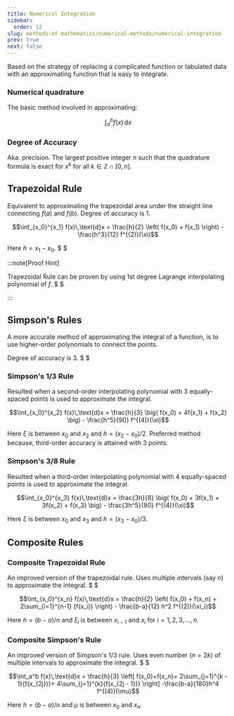 ```yaml
---
title: Numerical Integration
sidebar:
  order: 12
slug: methods-of-mathematics/numerical-methods/numerical-integration
prev: true
next: false
---
```


Based on the strategy of replacing a complicated
function or tabulated data with an approximating function that is easy to integrate.

### Numerical quadrature

The basic method involved in approximating:

```math
\int_a^b f(x)\,\text{d}x
```

### Degree of Accuracy

Aka. precision. The largest positive integer $n$ such that the quadrature formula is exact for $x^k$ for all $k \in \mathbb{Z}\cap [0,n]$.

## Trapezoidal Rule

Equivalent to approximating the trapezoidal area under the straight line connecting $f(a)$ and $f(b)$. Degree of accuracy is $1$.

```math
\int_{x_0}^{x_1} f(x)\,\text{d}x = \frac{h}{2} \left( f(x_0) + f(x_1) \right) - \frac{h^3}{12} f^{(2)}(\xi)
```

Here $h = x_1 - x_0$. $ $

:::note[Proof Hint]

Trapezoidal Rule can be proven by using 1st degree Lagrange interpolating polynomial of $f$. $ $

:::

## Simpson's Rules

A more accurate method of approximating the integral of a function, is to use higher-order polynomials to connect the points.

Degree of accuracy is $3$. $ $

### Simpson's 1/3 Rule

Resulted when a second-order interpolating polynomial with 3 equally-spaced points is used to approximate the integral.

```math
\int_{x_0}^{x_2} f(x)\,\text{d}x = \frac{h}{3} \big( f(x_0) + 4f(x_1) + f(x_2) \big) - \frac{h^5}{90} f^{(4)}(\xi)
```

Here $\xi$ is between $x_0$ and $x_2$ and $h={(x_2-x_0)}/{2}$. Preferred method because, third-order accuracy is attained with 3 points.

### Simpson's 3/8 Rule

Resulted when a third-order interpolating polynomial with 4 equally-spaced points is used to approximate the integral.

```math
\int_{x_0}^{x_3} f(x)\,\text{d}x = \frac{3h}{8} \big( f(x_0) + 3f(x_1) + 3f(x_2) + f(x_3) \big) - \frac{3h^5}{80} f^{(4)}(\xi)
```

Here $\xi$ is between $x_0$ and $x_3$ and $h={(x_3-x_0)}/{3}$.

## Composite Rules

### Composite Trapezoidal Rule

An improved version of the trapezoidal rule. Uses multiple intervals (say $n$) to approximate the integral. $ $

```math
\int_{x_0}^{x_n} f(x)\,\text{d}x = \frac{h}{2} \left( f(x_0) + f(x_n) + 2\sum_{i=1}^{n-1} {f(x_i)} \right) - \frac{b-a}{12} h^2 f^{(2)}(\xi_i)
```

Here $h = (b-a)/n$ and $\xi_i$ is between $x_{i-1}$ and $x_i$ for $i=1,2,3,\dots,n$.

### Composite Simpson's Rule

An improved version of Simpson's 1/3 rule. Uses even number ($n=2k$) of multiple intervals to approximate the integral. $ $

```math
\int_a^b f(x)\,\text{d}x =
\frac{h}{3}
\left[
f(x_0)+f(x_n)+
2\sum_{j=1}^{k - 1}{f(x_{2j})}+
4\sum_{j=1}^{k}{f(x_{2j - 1})}
\right]
-\frac{b-a}{180}h^4 f^{(4)}(\mu)
```

Here $h = (b-a)/n$ and $\mu$ is between $x_0$ and $x_n$.
